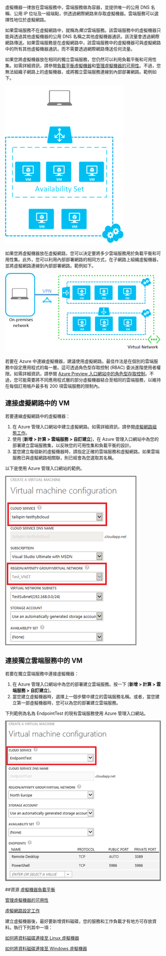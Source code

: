 
虛擬機器一律放在雲端服務中，雲端服務做為容器，並提供唯一的公用 DNS 名稱、公用 IP 位址及一組端點，供透過網際網路來存取虛擬機器。雲端服務可以選擇性地位於虛擬網路。

如果雲端服務不在虛擬網路中，就稱為*獨立*雲端服務。該雲端服務中的虛擬機器只能與透過其他虛擬機器的公用 DNS 名稱之其他虛擬機器通訊，該流量會透過網際網路傳送。如果雲端服務是在虛擬網路中，該雲端服務中的虛擬機器可與虛擬網路中的所有其他虛擬機器通訊，而不需要透過網際網路傳送任何流量。

如果您將虛擬機器放在相同的獨立雲端服務，您仍然可以利用負載平衡和可用性集。如需詳細資訊，請參閱[負載平衡虛擬機器](../articles/load-balance-virtual-machines.md)和[管理虛擬機器的可用性](../articles/manage-availability-virtual-machines.md)。不過，您無法組織子網路上的虛擬機器，或將獨立雲端服務連線到內部部署網路。範例如下。

![獨立雲端服務中的虛擬機器](./media/howto-connect-vm-cloud-service/CloudServiceExample.png)
 
如果您將虛擬機器放在虛擬網路，您可以決定要將多少雲端服務用於負載平衡和可用性集。此外，您可以利用內部部署網路的相同方式，在子網路上組織虛擬機器，並將虛擬網路連線到內部部署網路。範例如下。

![虛擬網路中的虛擬機器](./media/howto-connect-vm-cloud-service/VirtualNetworkExample.png)

若要在 Azure 中連線虛擬機器，建議使用虛擬網路。最佳作法是在個別的雲端服務中設定應用程式的每一層。這可透過角色型存取控制 (RBAC) 委派進階使用者權限。如需詳細資訊，請參閱 [Azure Preview 入口網站中的角色型存取控制](../articles/role-based-access-control-configure.md)。不過，您可能需要將不同應用程式層的部分虛擬機器結合至相同的雲端服務，以維持在每個訂用帳戶最多有 200 項雲端服務的限制內。

## 連接虛擬網路中的 VM

若要連線虛擬網路中的虛擬機器：

1.	在 Azure 管理入口網站中建立虛擬網路。如需詳細資訊，請參閱[虛擬網路組態工作](https://msdn.microsoft.com/library/azure/jj156206.aspx)。
2.	使用 [**新增 > 計算 > 雲端服務 > 自訂建立**]，在 Azure 管理入口網站中為您的部署建立雲端服務集，以反映您的可用性集和負載平衡的設計。
3.	當您建立每個新的虛擬機器時，請指定正確的雲端服務和虛擬網路。如果雲端服務已與虛擬網路相關聯，則已經會為您選取其名稱。

以下是使用 Azure 管理入口網站的範例。

![選取虛擬機器的雲端服務](./media/howto-connect-vm-cloud-service/VMConfig1.png)

## 連接獨立雲端服務中的 VM
 
若要在獨立雲端服務中連接虛擬機器：

1.	在 Azure 管理入口網站中為您的部署建立雲端服務。按一下 [**新增 > 計算 > 雲端服務 > 自訂建立**]。
2.	當您建立虛擬機器時，選擇上一個步驟中建立的雲端服務名稱。或者，當您建立第一部虛擬機器時，您可以為您的部署建立雲端服務。

下列範例為名為 EndpointTest 的現有雲端服務使用 Azure 管理入口網站。
 
![將虛擬機器加入至現有的雲端服務。](./media/howto-connect-vm-cloud-service/Connect-VM-to-CS.png)

##資源
[虛擬機器負載平衡](../articles/load-balance-virtual-machines.md)

[管理虛擬機器的可用性](../articles/manage-availability-virtual-machines.md)

[虛擬網路設定工作](https://msdn.microsoft.com/library/azure/jj156206.aspx)

建立虛擬機器後，最好要新增資料磁碟，您的服務和工作負載才有地方可存放資料。執行下列其中一項：

[如何將資料磁碟連接至 Linux 虛擬機器](../articles/virtual-machines/virtual-machines-linux-how-to-attach-disk.md)

[如何將資料磁碟連接至 Windows 虛擬機器](../articles/virtual-machines/storage-windows-attach-disk.md)

<!---HONumber=July15_HO2-->